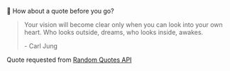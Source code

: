 📣 How about a quote before you go?

> Your vision will become clear only when you can look into your own heart. Who looks outside, dreams, who looks inside, awakes.
>
> <p>- Carl Jung</p>

Quote requested from [Random Quotes API](https://github.com/lukePeavey/quotable)
